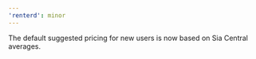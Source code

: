 ```yaml
---
'renterd': minor
---
```


The default suggested pricing for new users is now based on Sia Central averages.

